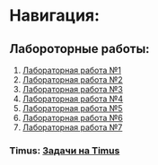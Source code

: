 # Навигация:

## Лабороторные работы:
1) [Лабораторная работа №1](https://github.com/StupidFraid/javaBasicLab/tree/master/src/Lab_1)
2) [Лабораторная работа №2](https://github.com/StupidFraid/javaBasicLab/tree/master/src/Lab_2)
3) [Лабораторная работа №3](https://github.com/StupidFraid/javaBasicLab/tree/master/src/Lab_3) 
4) [Лабораторная работа №4](https://github.com/StupidFraid/javaBasicLab/tree/master/src/Lab_4)
5) [Лабораторная работа №5](https://github.com/StupidFraid/javaBasicLab/tree/master/src/Lab_5)
6) [Лабораторная работа №6](https://github.com/StupidFraid/javaBasicLab/tree/master/src/Lab_6)
7) [Лабораторная работа №7](https://github.com/StupidFraid/javaBasicLab/tree/master/src/Lab_7)
### Timus: [Задачи на Timus](https://github.com/StupidFraid/javaBasicLab/tree/master/src/timus)
